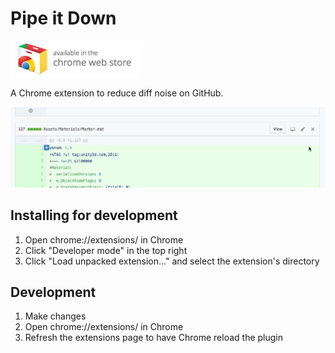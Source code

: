 # Pipe it Down

[![Pipe it Down on the Chrome Web Store](web-store-badge.png)][extension]

A Chrome extension to reduce diff noise on GitHub.

![demonstration of pipe it down](pipe-it-down.gif)

## Installing for development

1. Open chrome://extensions/ in Chrome
1. Click "Developer mode" in the top right
1. Click "Load unpacked extension..." and select the extension's directory

## Development

1. Make changes
1. Open chrome://extensions/ in Chrome
1. Refresh the extensions page to have Chrome reload the plugin

[extension]: https://chrome.google.com/webstore/detail/pipe-it-down/faljmeoihicdhamcpfmafljlhfoljegm
